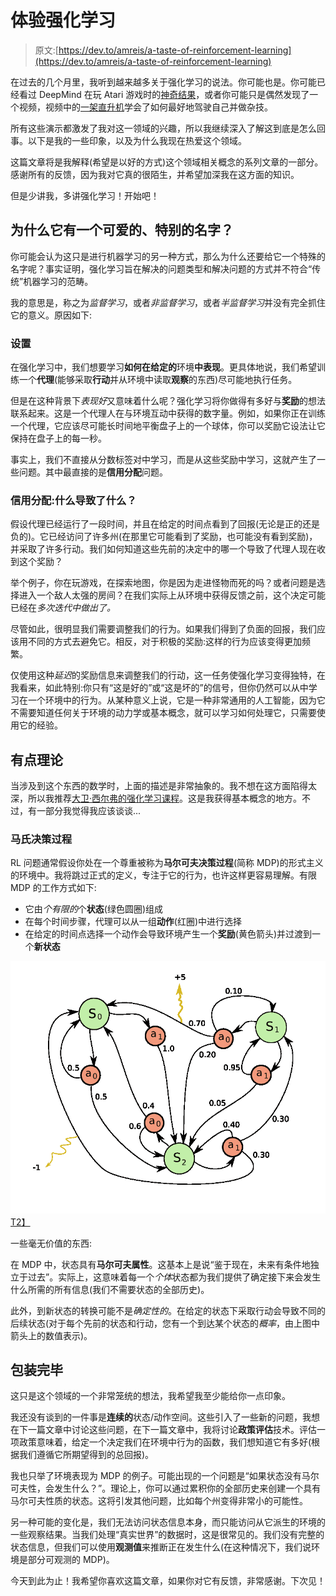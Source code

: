 # 体验强化学习

> 原文:[https://dev.to/amreis/a-taste-of-reinforcement-learning](https://dev.to/amreis/a-taste-of-reinforcement-learning)

在过去的几个月里，我听到越来越多关于强化学习的说法。你可能也是。你可能已经看过 DeepMind 在玩 Atari 游戏时的[神奇结果](https://youtu.be/V1eYniJ0Rnk)，或者你可能只是偶然发现了一个视频，视频中的[一架直升机](https://www.youtube.com/watch?v=VCdxqn0fcnE)学会了如何最好地驾驶自己并做杂技。

所有这些演示都激发了我对这一领域的兴趣，所以我继续深入了解这到底是怎么回事。以下是我的一些印象，以及为什么我现在热爱这个领域。

这篇文章将是我解释(希望是以好的方式)这个领域相关概念的系列文章的一部分。感谢所有的反馈，因为我对它真的很陌生，并希望加深我在这方面的知识。

但是少讲我，多讲强化学习！开始吧！

## 为什么它有一个可爱的、特别的名字？

你可能会认为这只是进行机器学习的另一种方式，那么为什么还要给它一个特殊的名字呢？事实证明，强化学习旨在解决的问题类型和解决问题的方式并不符合“传统”机器学习的范畴。

我的意思是，称之为*监督学习*，或者*非监督学习*，或者*半监督学习*并没有完全抓住它的意义。原因如下:

### 设置

在强化学习中，我们想要学习**如何在给定的**环境**中表现**。更具体地说，我们希望训练一个**代理**(能够采取**行动**并从环境中读取**观察**的东西)尽可能地执行任务。

但是在这种背景下*表现好*又意味着什么呢？强化学习将你做得有多好与**奖励**的想法联系起来。这是一个代理人在与环境互动中获得的数字量。例如，如果你正在训练一个代理，它应该尽可能长时间地平衡盘子上的一个球体，你可以奖励它设法让它保持在盘子上的每一秒。

事实上，我们不直接从分数标签对中学习，而是从这些奖励中学习，这就产生了一些问题。其中最直接的是**信用分配**问题。

### 信用分配:什么导致了什么？

假设代理已经运行了一段时间，并且在给定的时间点看到了回报(无论是正的还是负的)。它已经访问了许多州(在那里它可能看到了奖励，也可能没有看到奖励)，并采取了许多行动。我们如何知道这些先前的决定中的哪一个导致了代理人现在收到这个奖励？

举个例子，你在玩游戏，在探索地图，你是因为走进怪物而死的吗？或者问题是选择进入一个敌人太强的房间？在我们实际上从环境中获得反馈之前，这个决定可能已经在*多次迭代中做出了。*

尽管如此，很明显我们需要调整我们的行为。如果我们得到了负面的回报，我们应该用不同的方式去避免它。相反，对于积极的奖励:这样的行为应该变得更加频繁。

仅使用这种*延迟*的奖励信息来调整我们的行动，这一任务使强化学习变得独特，在我看来，如此特别:你只有“这是好的”或“这是坏的”的信号，但你仍然可以从中学习在一个环境中的行为。从某种意义上说，它是一种非常通用的人工智能，因为它不需要知道任何关于环境的动力学或基本概念，就可以学习如何处理它，只需要使用它的经验。

## 有点理论

当涉及到这个东西的数学时，上面的描述是非常抽象的。我不想在这方面陷得太深，所以我推荐[大卫·西尔弗的强化学习课程](http://www0.cs.ucl.ac.uk/staff/d.silver/web/Teaching.html)。这是我获得基本概念的地方。不过，有一部分我觉得我应该谈谈...

### 马氏决策过程

RL 问题通常假设你处在一个尊重被称为**马尔可夫决策过程**(简称 MDP)的形式主义的环境中。我将跳过正式的定义，专注于它的行为，也许这样更容易理解。有限 MDP 的工作方式如下:

*   它由*个有限的*个**状态**(绿色圆圈)组成
*   在每个时间步骤，代理可以从一组**动作**(红圈)中进行选择
*   在给定的时间点选择一个动作会导致环境产生一个**奖励**(黄色箭头)并过渡到一个**新状态**

[![Markov Decision Process example.png](img/dee076582225895f9ae46e6e0f89d875.png)T2】](https://commons.wikimedia.org/wiki/File:Markov_Decision_Process_example.png#/media/File:Markov_Decision_Process_example.png)

一些毫无价值的东西:

在 MDP 中，状态具有**马尔可夫属性**。这基本上是说“鉴于现在，未来有条件地独立于过去”。实际上，这意味着每一个*个体*状态都为我们提供了确定接下来会发生什么所需的所有信息(我们不需要状态的全部历史)。

此外，到新状态的转换可能不是*确定性的*。在给定的状态下采取行动会导致不同的后续状态(对于每个先前的状态和行动，您有一个到达某个状态的*概率*，由上图中箭头上的数值表示)。

## 包装完毕

这只是这个领域的一个非常笼统的想法，我希望我至少能给你一点印象。

我还没有谈到的一件事是**连续的**状态/动作空间。这些引入了一些新的问题，我想在下一篇文章中讨论这些问题，在下一篇文章中，我将讨论**政策评估**技术。评估一项政策意味着，给定一个决定我们在环境中行为的函数，我们想知道它有多好(根据我们遵循它所期望得到的总回报)。

我也只举了环境表现为 MDP 的例子。可能出现的一个问题是“如果状态没有马尔可夫性，会发生什么？”。理论上，你可以通过累积你的全部历史来创建一个具有马尔可夫性质的状态。这将引发其他问题，比如每个州变得非常小的可能性。

另一种可能的变化是，我们无法访问状态信息本身，而只能访问从它派生的环境的一些观察结果。当我们处理“真实世界”的数据时，这是很常见的。我们没有完整的状态信息，但我们可以使用**观测值**来推断正在发生什么(在这种情况下，我们说环境是部分可观测的 MDP)。

今天到此为止！我希望你喜欢这篇文章，如果你对它有反馈，非常感谢。下次见！